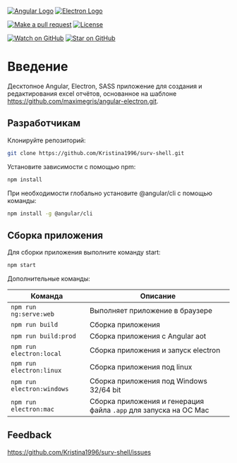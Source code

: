 [![Angular Logo](https://www.vectorlogo.zone/logos/angular/angular-icon.svg)](https://angular.io/) [![Electron Logo](https://www.vectorlogo.zone/logos/electronjs/electronjs-icon.svg)](https://electronjs.org/)

[![Make a pull request][prs-badge]][prs]
[![License](http://img.shields.io/badge/Licence-MIT-brightgreen.svg)](LICENSE2.md)

[![Watch on GitHub][github-watch-badge]][github-watch]
[![Star on GitHub][github-star-badge]][github-star]

# Введение

Десктопное Angular, Electron, SASS приложение для создания и редактирования excel отчётов, основанное на шаблоне https://github.com/maximegris/angular-electron.git.


## Разработчикам

Клонируйте репозиторий:


``` bash
git clone https://github.com/Kristina1996/surv-shell.git
```

Установите зависимости с помощью npm:

``` bash
npm install
```

При необходимости глобально установите @angular/cli с помощью команды:


``` bash
npm install -g @angular/cli
```

## Сборка приложения

Для сборки приложения выполните команду start:

``` bash
npm start
```
Дополнительные команды:

|Команда|Описание|
|--|--|
|`npm run ng:serve:web`| Выполняет приложение в браузере |
|`npm run build`| Сборка приложения |
|`npm run build:prod`| Сборка приложения с  Angular aot |
|`npm run electron:local`| Сборка приложения и запуск electron
|`npm run electron:linux`| Сборка приложения под linux |
|`npm run electron:windows`| Сборка приложения под Windows 32/64 bit |
|`npm run electron:mac`|  Сборка приложения и генерация файла `.app` для запуска на ОС Mac |

## Feedback

https://github.com/Kristina1996/surv-shell/issues

[license-badge]: https://img.shields.io/badge/license-Apache2-blue.svg?style=flat
[license]: https://github.com/maximegris/angular-electron/blob/master/LICENSE2.md
[prs-badge]: https://img.shields.io/badge/PRs-welcome-brightgreen.svg?style=flat-square
[prs]: http://makeapullrequest.com
[github-watch-badge]: https://img.shields.io/github/watchers/maximegris/angular-electron.svg?style=social
[github-watch]: https://github.com/maximegris/angular-electron/watchers
[github-star-badge]: https://img.shields.io/github/stars/maximegris/angular-electron.svg?style=social
[github-star]: https://github.com/maximegris/angular-electron/stargazers

